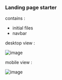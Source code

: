 ### Landing page starter 
contains : 
- initial files 
- navbar 

desktop view : 

![image](https://github.com/ahmedHamed993/landing-page-starter/assets/68183022/a15fbaa8-e866-4431-8362-8a9c1d33b996)


mobile view : 

![image](https://github.com/ahmedHamed993/landing-page-starter/assets/68183022/bccd2c48-1bf4-4d3d-af22-134946cd7901)
